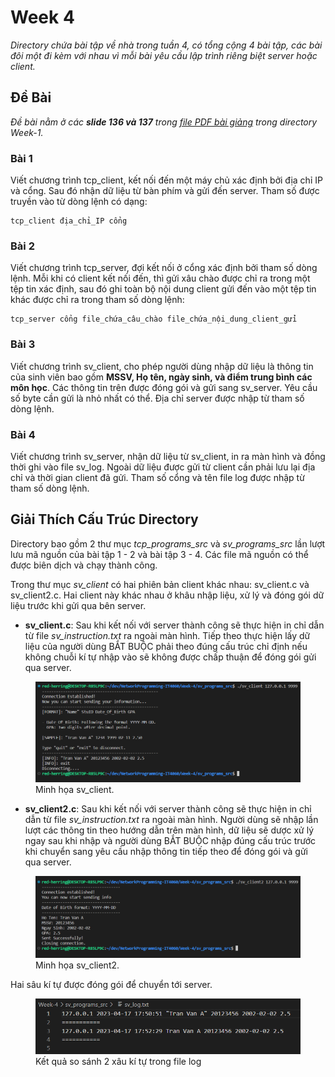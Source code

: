 # Week 4

*Directory chứa bài tập về nhà trong tuần 4, có tổng cộng 4 bài tập, các bài đôi một đi kèm với nhau vì mỗi bài yêu cầu lập trình riêng biệt server hoặc client.*

## Đề Bài

*Đề bài nằm ở các **slide 136 và 137** trong [file PDF bài giảng](../Week-1/Lap_trinh_mang_IT4060.pdf) trong directory Week-1.*

### Bài 1

Viết chương trình tcp_client, kết nối đến một máy chủ xác định bởi địa chỉ IP và cổng. Sau đó nhận dữ liệu từ bàn phím và gửi đến server. Tham số được
truyền vào từ dòng lệnh có dạng:

```
tcp_client địa_chỉ_IP cổng
```

### Bài 2

Viết chương trình tcp_server, đợi kết nối ở cổng xác định bởi tham số dòng lệnh. Mỗi khi có client kết nối đến, thì gửi xâu chào được chỉ ra trong một tệp tin xác định, sau đó ghi toàn bộ nội dung client gửi đến vào một tệp tin khác được chỉ ra trong tham số dòng lệnh:

```
tcp_server cổng file_chứa_câu_chào file_chứa_nội_dung_client_gửi
```

### Bài 3

Viết chương trình sv_client, cho phép người dùng nhập dữ liệu là thông tin của sinh viên bao gồm **MSSV, Họ tên, ngày sinh, và điểm trung bình các môn học**. Các thông tin trên được đóng gói và gửi sang sv_server. Yêu cầu số byte cần gửi là nhỏ nhất có thể. Địa chỉ server được nhập từ tham số dòng lệnh.

### Bài 4

Viết chương trình sv_server, nhận dữ liệu từ sv_client, in ra màn hình và đồng thời ghi vào file sv_log. Ngoài dữ liệu được gửi từ client cần phải lưu
lại địa chỉ và thời gian client đã gửi. Tham số cổng và tên file log được nhập từ tham số dòng lệnh.

## Giải Thích Cấu Trúc Directory

Directory bao gồm 2 thư mục *tcp_programs_src* và *sv_programs_src* lần lượt lưu mã nguồn của bài tập 1 - 2 và bài tập 3 - 4. Các file mã nguồn có thể được biên dịch và chạy thành công.

Trong thư mục *sv_client* có hai phiên bản client khác nhau: sv_client.c và sv_client2.c. Hai client này khác nhau ở khâu nhập liệu, xử lý và đóng gói dữ liệu trước khi gửi qua bên server.

* **sv_client.c**: Sau khi kết nối với server thành công sẽ thực hiện in chỉ dẫn từ file *sv_instruction.txt* ra ngoài màn hình. Tiếp theo thực hiện lấy dữ liệu của người dùng BẮT BUỘC phải theo đúng cấu trúc chỉ định nếu không chuỗi kí tự nhập vào sẽ không được chấp thuận để đóng gói gửi qua server.

<figure>
  <img src="../_img/W4-client-input.png" alt="sv_client demo"/>
  <figcaption>Minh họa sv_client.</figcaption>
</figure>

* **sv_client2.c**: Sau khi kết nối với server thành công sẽ thực hiện in chỉ dẫn từ file *sv_instruction.txt* ra ngoài màn hình. Người dùng sẽ nhập lần lượt các thông tin theo hướng dẫn trên màn hình, dữ liệu sẽ dược xử lý ngay sau khi nhập và người dùng BẮT BUỘC nhập đúng cấu trúc trước khi chuyển sang yêu cầu nhập thông tin tiếp theo để đóng gói và gửi qua server.

<figure>
  <img src="../_img/W4-client2-input.png" alt="sv_client2 demo"/>
  <figcaption>Minh họa sv_client2.</figcaption>
</figure>

Hai sâu kí tự được đóng gói để chuyển tới server.

<figure>
  <img src="../_img/W4-result-packages.png" alt="result comparison"/>
  <figcaption>Kết quả so sánh 2 xâu kí tự trong file log</figcaption>
</figure>